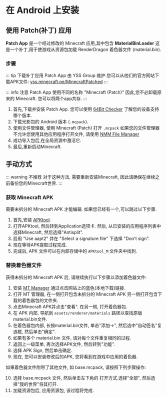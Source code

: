 # 在 Android 上安装

## 使用 Patch(补丁) 应用

**Patch App** 是一个经过修改的 Minecraft 应用,其中包含 **MaterialBinLoader** 这是一个补丁,用于使游戏从资源包加载 RenderDragon 着色器文件 (material.bin). 

<YTEmbed url="https://www.youtube.com/embed/Q-PuE4peMHc?si=zA74SHAEHFmAMQLQ&start=110" aspect="2.32"/>

### 步骤 

::: tip 下载补丁应用
Patch App 由 YSS Group 维护.您可以从他们的官方网站下载APK文件: [yss.minecraft.pe/MinecraftPatched](https://yss.minecraft.pe/en/MinecraftPatched/)
:::

::: info 注意
Patch App 使用不同的名称 "Minecraft (Patch)" 因此,您不必卸载原来的 Minecraft. 您可以将两个app共存.
:::

1. 首先,下载并安装 Patch App. 您可以使用 [64Bit Checker](https://play.google.com/store/apps/details?id=com.danielpolish.a64bitchecker) 了解您的设备支持哪个版本.
2. 下载光影包的 Android 版本 (`.mcpack`).
3. 使用文件管理器, 使用 Minecraft (Patch) 打开 `.mcpack`  如果您的文件管理器不允许您使用其他应用程序打开文件, 请使用 [NMM File Manager](https://play.google.com/store/apps/details?id=in.mfile)
4. 成功导入包后,在全局资源中激活它.
5. 最后,重新启动Minecraft.

## 手动方式

::: warning 不推荐
对于这种方法, 需要重新安装Minecraft, 因此请确保在继续之前备份您的Minecraft世界.
:::

<YTEmbed url="https://www.youtube.com/embed/MYlnjqnFBgw?si=ZPu3BMmGxzHDME25" aspect="2.2"/>

### 获取 Minecraft APK

需要未拆分的 Minecraft APK 才能编辑. 如果您已经有一个,可以跳过以下步骤.
1. 首先,安装 [APKtool](https://maximoff.su/apktool/?lang=en).
2. 打开APKtool, 然后转到Application选项卡. 然后, 从已安装的应用程序列表中选择Minecraft, 然后选择"Antisplit".
3. 启用 "Use aapt2" 并在 "Select a signature file" 下选择 "Don't sign".
4. 现在等待APK提取过程完成.
5. 完成后, APK 文件可以在内部存储中的 `APKtool_M` 文件夹中找到.

### 替换着色器文件
获得未拆分的 Minecraft APK 后, 请继续执行以下步骤以添加着色器文件:

1. 安装 [MT Manager](https://mt2.cn/download) 通过点击网站上的蓝色(本地下载)链接.
2. 打开 MT 管理器, 在一侧打开包含未拆分的 Minecraft APK 另一侧打开包含下载的着色器包的文件夹.
3. 点击Minecraft APK并点击"查看". 在另一侧, 打开着色器包.
4. 在 APK 内部, 导航到 `assets/renderer/materials` 路径以查找原版material.bin文件.
5. 在着色器包内部, 长按material.bin文件, 单击"添加->", 然后选中"自动签名"复选框, 然后单击"确定".
6. 如果有多个 material.bin 文件, 请对每个文件重复相同的过程.
7. 返回上一级菜单, 再次选择APK文件, 然后转到"功能".
8. 选择 APK Sign, 然后单击确定.
9. 现在, 您可以安装修改后的APK, 您将看到在游戏中应用的着色器.

如果着色器文件附带了其他文件, 如 base.mcpack, 请按照下列步骤操作:

10. 选择 base.mcpack 文件, 然后单击左下角的 打开方式.选择"全部", 然后选择"我的世界"将其打开.
11. 加载资源包后, 应用资源包, 该过程将完成.
